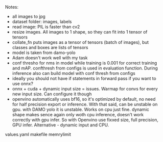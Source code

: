 Notes:
- all images to jpg
- dataset folder: images, labels
- read image: PIL is faster than cv2
- resize images. All images to 1 shape, so they can fit into 1 tensor of tensors
- collate_fn puts images as a tensor of tensors (batch of images), but classes and boxes are lists of tensors
- model is taken from damo-yolo
- Adam doesn't work well with my task
- conf thresho for nms in model while training is 0.001 for correct training and mAP. confthresh from configs is used in evaluation function. During inference also can build model with conf thresh from configs
- ideally you should not have if statements in forward pass if you want to use onnx?
- onnx + cuda + dynamic input size = issues. Warmap for convs for every new input size. Can configure it though
- openvino automatically uses bf16, so it's optimized by default, no need for half precision export or inference. With that said, can be unstable on gpu. with DAMO yolo it is unstable. Works on cpu just fine. dynamic shape makes sence again only woth cpu inference, doesn't work correctly with gpu infer. So with Openvino use fixxed size, full precision, GPU infer. Alternative - dynamic input and CPU.


values.yaml
makefile memrylimit
